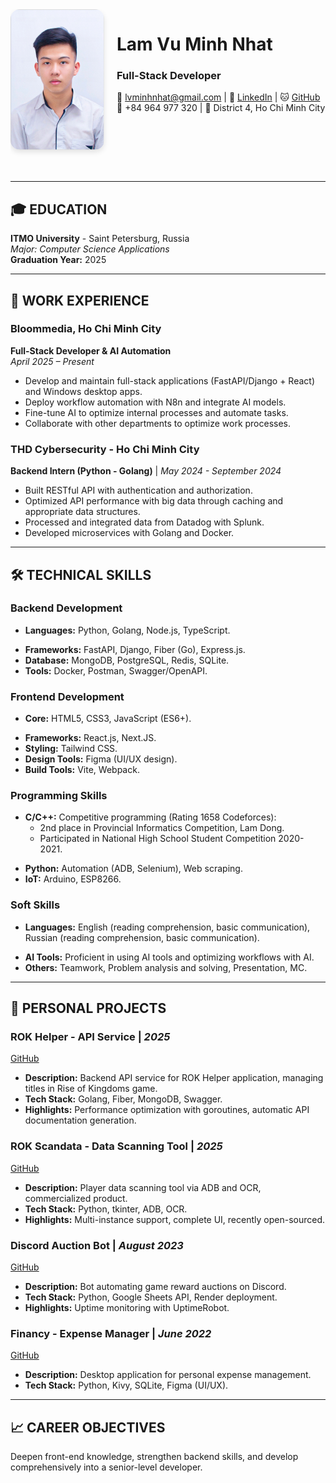 <div style="overflow: auto; margin-bottom: 30px;">
  <img src="statics/images/avatar.jpg" alt="Lam Vu Minh Nhat" width="150" style="border-radius: 15px; float: left; margin: 0 20px 20px 0; box-shadow: 0 4px 8px rgba(0,0,0,0.1);">
  
  <h1>Lam Vu Minh Nhat</h1>
  <h3>Full-Stack Developer</h3>
  
  <p>
    📧 <a href="mailto:lvminhnhat@gmail.com">lvminhnhat@gmail.com</a> |
    💼 <a href="https://linkedin.com/in/lvminhnhat">LinkedIn</a> |
    🐱 <a href="https://github.com/lvminhnhat">GitHub</a><br>
    📱 +84 964 977 320 | 📍 District 4, Ho Chi Minh City
  </p>
</div>

---

## 🎓 EDUCATION

**ITMO University** - Saint Petersburg, Russia  
*Major: Computer Science Applications*  
**Graduation Year:** 2025

---

## 💼 WORK EXPERIENCE

### **Bloommedia, Ho Chi Minh City**  

**Full-Stack Developer & AI Automation**  
*April 2025 – Present*

* Develop and maintain full-stack applications (FastAPI/Django + React) and Windows desktop apps.
* Deploy workflow automation with N8n and integrate AI models.
* Fine-tune AI to optimize internal processes and automate tasks.
* Collaborate with other departments to optimize work processes.

### **THD Cybersecurity - Ho Chi Minh City**

**Backend Intern (Python - Golang)** | *May 2024 - September 2024*

* Built RESTful API with authentication and authorization.
* Optimized API performance with big data through caching and appropriate data structures.
* Processed and integrated data from Datadog with Splunk.
* Developed microservices with Golang and Docker.

---

## 🛠️ TECHNICAL SKILLS

### **Backend Development**

- **Languages:** Python, Golang, Node.js, TypeScript.
* **Frameworks:** FastAPI, Django, Fiber (Go), Express.js.
* **Database:** MongoDB, PostgreSQL, Redis, SQLite.
* **Tools:** Docker, Postman, Swagger/OpenAPI.

### **Frontend Development**

- **Core:** HTML5, CSS3, JavaScript (ES6+).
* **Frameworks:** React.js, Next.JS.
* **Styling:** Tailwind CSS.
* **Design Tools:** Figma (UI/UX design).
* **Build Tools:** Vite, Webpack.

### **Programming Skills**

- **C/C++:** Competitive programming (Rating 1658 Codeforces):
  * 2nd place in Provincial Informatics Competition, Lam Dong.
  * Participated in National High School Student Competition 2020-2021.
* **Python:** Automation (ADB, Selenium), Web scraping.
* **IoT:** Arduino, ESP8266.

### **Soft Skills**

- **Languages:** English (reading comprehension, basic communication), Russian (reading comprehension, basic communication).
* **AI Tools:** Proficient in using AI tools and optimizing workflows with AI.
* **Others:** Teamwork, Problem analysis and solving, Presentation, MC.

---

## 🚀 PERSONAL PROJECTS

### **ROK Helper - API Service** | *2025*

[GitHub](https://github.com/lvminhnhat/rok-helper)
* **Description:** Backend API service for ROK Helper application, managing titles in Rise of Kingdoms game.
* **Tech Stack:** Golang, Fiber, MongoDB, Swagger.
* **Highlights:** Performance optimization with goroutines, automatic API documentation generation.

### **ROK Scandata - Data Scanning Tool** | *2025*

[GitHub](https://github.com/lvminhnhat/rok-scandata)
* **Description:** Player data scanning tool via ADB and OCR, commercialized product.
* **Tech Stack:** Python, tkinter, ADB, OCR.
* **Highlights:** Multi-instance support, complete UI, recently open-sourced.

### **Discord Auction Bot** | *August 2023*

[GitHub](https://github.com/lvminnhat/discord-auction-bot)
* **Description:** Bot automating game reward auctions on Discord.
* **Tech Stack:** Python, Google Sheets API, Render deployment.
* **Highlights:** Uptime monitoring with UptimeRobot.

### **Financy - Expense Manager** | *June 2022*

[GitHub](https://github.com/lvminnhat/financy)
* **Description:** Desktop application for personal expense management.
* **Tech Stack:** Python, Kivy, SQLite, Figma (UI/UX).

---

## 📈 CAREER OBJECTIVES

Deepen front-end knowledge, strengthen backend skills, and develop comprehensively into a senior-level developer.
